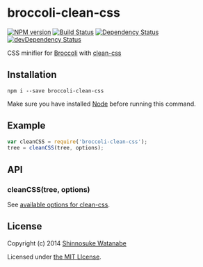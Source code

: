 # broccoli-clean-css

[![NPM version](https://badge.fury.io/js/broccoli-clean-css.png)](http://badge.fury.io/js/broccoli-clean-css)
[![Build Status](https://travis-ci.org/shinnn/broccoli-clean-css.png?branch=master)](https://travis-ci.org/shinnn/broccoli-clean-css)
[![Dependency Status](https://david-dm.org/shinnn/broccoli-clean-css.png)](https://david-dm.org/shinnn/broccoli-clean-css)
[![devDependency Status](https://david-dm.org/shinnn/broccoli-clean-css/dev-status.png)](https://david-dm.org/shinnn/broccoli-clean-css#info=devDependencies)

CSS minifier for [Broccoli](https://github.com/joliss/broccoli) with [clean-css](https://github.com/GoalSmashers/clean-css)

## Installation

```
npm i --save broccoli-clean-css
```

Make sure you have installed [Node](http://nodejs.org/) before running this command.

## Example

```javascript
var cleanCSS = require('broccoli-clean-css');
tree = cleanCSS(tree, options);
```

## API

### cleanCSS(tree, options)

See [available options for clean-css](https://github.com/GoalSmashers/clean-css#how-to-use-clean-css-programmatically).

## License

Copyright (c) 2014 [Shinnosuke Watanabe](https://github.com/shinnn)

Licensed under [the MIT LIcense](./LICENSE).

